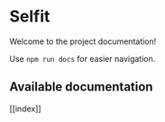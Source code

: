 # Selfit

Welcome to the project documentation!

Use `npm run docs` for easier navigation.

## Available documentation

[[index]]
